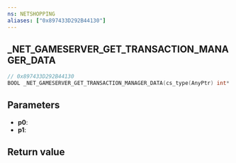 ```yaml
---
ns: NETSHOPPING
aliases: ["0x897433D292B44130"]
---
```

## _NET_GAMESERVER_GET_TRANSACTION_MANAGER_DATA

```c
// 0x897433D292B44130
BOOL _NET_GAMESERVER_GET_TRANSACTION_MANAGER_DATA(cs_type(AnyPtr) int* p0, BOOL* p1);
```

## Parameters
* **p0**: 
* **p1**: 

## Return value
